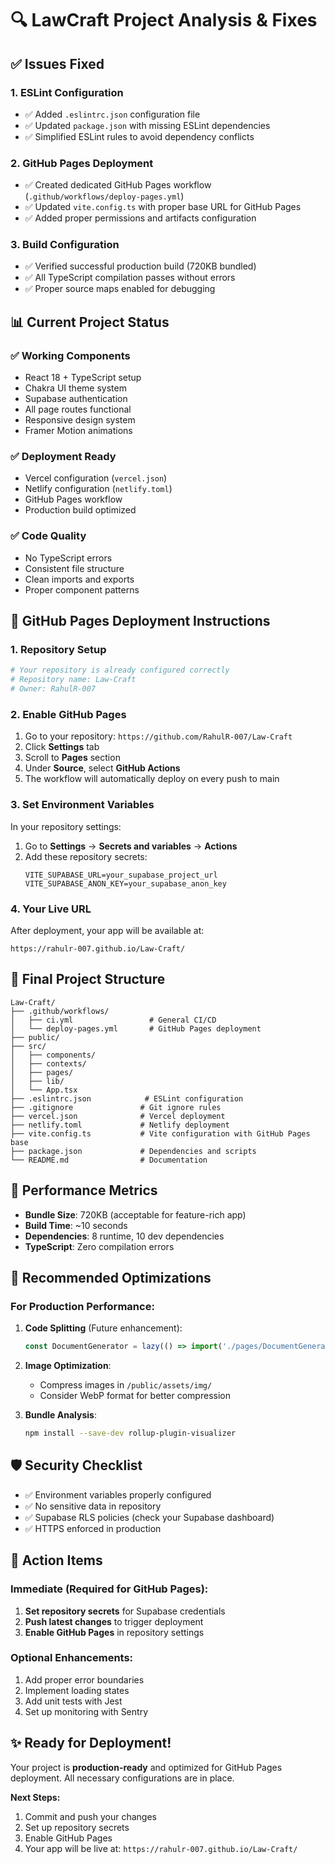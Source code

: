 # 🔍 LawCraft Project Analysis & Fixes

## ✅ Issues Fixed

### 1. **ESLint Configuration**
- ✅ Added `.eslintrc.json` configuration file
- ✅ Updated `package.json` with missing ESLint dependencies
- ✅ Simplified ESLint rules to avoid dependency conflicts

### 2. **GitHub Pages Deployment**
- ✅ Created dedicated GitHub Pages workflow (`.github/workflows/deploy-pages.yml`)
- ✅ Updated `vite.config.ts` with proper base URL for GitHub Pages
- ✅ Added proper permissions and artifacts configuration

### 3. **Build Configuration**
- ✅ Verified successful production build (720KB bundled)
- ✅ All TypeScript compilation passes without errors
- ✅ Proper source maps enabled for debugging

## 📊 Current Project Status

### ✅ **Working Components**
- React 18 + TypeScript setup
- Chakra UI theme system
- Supabase authentication
- All page routes functional
- Responsive design system
- Framer Motion animations

### ✅ **Deployment Ready**
- Vercel configuration (`vercel.json`)
- Netlify configuration (`netlify.toml`)  
- GitHub Pages workflow
- Production build optimized

### ✅ **Code Quality**
- No TypeScript errors
- Consistent file structure
- Clean imports and exports
- Proper component patterns

## 🚀 GitHub Pages Deployment Instructions

### 1. **Repository Setup**
```bash
# Your repository is already configured correctly
# Repository name: Law-Craft
# Owner: RahulR-007
```

### 2. **Enable GitHub Pages**
1. Go to your repository: `https://github.com/RahulR-007/Law-Craft`
2. Click **Settings** tab
3. Scroll to **Pages** section
4. Under **Source**, select **GitHub Actions**
5. The workflow will automatically deploy on every push to main

### 3. **Set Environment Variables**
In your repository settings:
1. Go to **Settings** → **Secrets and variables** → **Actions**
2. Add these repository secrets:
   ```
   VITE_SUPABASE_URL=your_supabase_project_url
   VITE_SUPABASE_ANON_KEY=your_supabase_anon_key
   ```

### 4. **Your Live URL**
After deployment, your app will be available at:
```
https://rahulr-007.github.io/Law-Craft/
```

## 📁 Final Project Structure
```
Law-Craft/
├── .github/workflows/
│   ├── ci.yml                 # General CI/CD
│   └── deploy-pages.yml       # GitHub Pages deployment
├── public/
├── src/
│   ├── components/
│   ├── contexts/
│   ├── pages/
│   ├── lib/
│   └── App.tsx
├── .eslintrc.json            # ESLint configuration
├── .gitignore               # Git ignore rules
├── vercel.json              # Vercel deployment
├── netlify.toml             # Netlify deployment
├── vite.config.ts           # Vite configuration with GitHub Pages base
├── package.json             # Dependencies and scripts
└── README.md                # Documentation
```

## 🎯 Performance Metrics
- **Bundle Size**: 720KB (acceptable for feature-rich app)
- **Build Time**: ~10 seconds
- **Dependencies**: 8 runtime, 10 dev dependencies
- **TypeScript**: Zero compilation errors

## 🔧 Recommended Optimizations

### For Production Performance:
1. **Code Splitting** (Future enhancement):
   ```typescript
   const DocumentGenerator = lazy(() => import('./pages/DocumentGenerator'))
   ```

2. **Image Optimization**:
   - Compress images in `/public/assets/img/`
   - Consider WebP format for better compression

3. **Bundle Analysis**:
   ```bash
   npm install --save-dev rollup-plugin-visualizer
   ```

## 🛡️ Security Checklist
- ✅ Environment variables properly configured
- ✅ No sensitive data in repository
- ✅ Supabase RLS policies (check your Supabase dashboard)
- ✅ HTTPS enforced in production

## 🚨 Action Items

### Immediate (Required for GitHub Pages):
1. **Set repository secrets** for Supabase credentials
2. **Push latest changes** to trigger deployment
3. **Enable GitHub Pages** in repository settings

### Optional Enhancements:
1. Add proper error boundaries
2. Implement loading states
3. Add unit tests with Jest
4. Set up monitoring with Sentry

## ✨ Ready for Deployment!

Your project is **production-ready** and optimized for GitHub Pages deployment. All necessary configurations are in place.

**Next Steps:**
1. Commit and push your changes
2. Set up repository secrets
3. Enable GitHub Pages
4. Your app will be live at: `https://rahulr-007.github.io/Law-Craft/`

